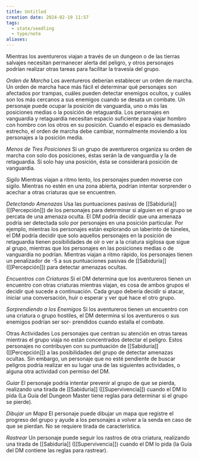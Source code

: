 ```yaml
---
title: Untitled
creation date: 2024-02-19 11:57
tags:
  - state/seedling
  - type/note
aliases:
---
```

Mientras los aventureros viajan a través de un dungeon o de las tierras salvajes necesitan permanecer alerta del peligro, y otros personajes podrían realizar otras tareas para facilitar la travesía del grupo.

*Orden de Marcha*
Los aventureros deberían establecer un orden de marcha. Un orden de marcha hace más fácil el determinar qué personajes son afectados por trampas, cuáles pueden detectar enemigos ocultos, y cuáles son los más cercanos a sus enemigos cuando se desata un combate.
Un personaje puede ocupar la posición de vanguardia, uno o más las posiciones medias o la posición de retaguardia.
Los personajes en vanguardia y retaguardia necesitan espacio suficiente para viajar hombro con hombro con los otros en su posición. Cuando el espacio es demasiado estrecho, el orden de marcha debe cambiar, normalmente moviendo a los personajes a la posición media.

*Menos de Tres Posiciones*
Si un grupo de aventureros organiza su orden de marcha con solo dos posiciones, éstas serán la de vanguardia y la de retaguardia. Si solo hay una posición, ésta se considerará posición de vanguardia.

*Sigilo*
Mientras viajan a ritmo lento, los personajes pueden moverse con sigilo. Mientras no estén en una zona abierta, podrían intentar sorprender o acechar a otras criaturas que se encuentren.

*Detectando Amenazas*
Usa las puntuaciones pasivas de [[Sabiduría]] ([[Percepción]]) de los personajes para determinar si alguien en el grupo se percata de una amenaza oculta. El DM podría decidir que una amenaza podría ser detectada solo por personajes en una posición particular. 
Por ejemplo, mientras los personajes están explorando un laberinto de túneles, el DM podría decidir que solo aquellos personajes en la posición de retaguardia tienen posibilidades de oír o ver a la criatura sigilosa que sigue al grupo, mientras que los personajes en las posiciones medias o de vanguardia no podrían.
Mientras viajan a ritmo rápido, los personajes tienen un penalizador de -5 a sus puntuaciones pasivas de [[Sabiduría]] ([[Percepción]]) para detectar amenazas ocultas.

*Encuentros con Criaturas*
Si el DM determina que los aventureros tienen un encuentro con otras criaturas mientras viajan, es cosa de ambos grupos el decidir qué sucede a continuación. Cada grupo debería decidir si atacar, iniciar una conversación, huir o esperar y ver qué hace el otro grupo.

*Sorprendiendo a los Enemigos* 
Si los aventureros tienen un encuentro con una criatura o grupo hostiles, el DM determina si los aventureros o sus enemigos podrían ser sor- prendidos cuando estalla el combate. 


Otras Actividades
Los personajes que centran su atención en otras tareas mientras el grupo viaja no están concentrados detectar el peligro.
Estos personajes no contribuyen con su puntuación de [[Sabiduría]] ([[Percepción]]) a las posibilidades del grupo de detectar amenazas ocultas. Sin embargo, un personaje que no esté pendiente de buscar peligros podría realizar en su lugar una de las siguientes actividades, o alguna otra actividad con permiso del DM.

*Guiar*
El personaje podría intentar prevenir al grupo de que se pierda, realizando una tirada de [[Sabiduría]] ([[Supervivencia]]) cuando el DM lo pida (La Guía del Dungeon Master tiene reglas para determinar si el grupo se pierde).

*Dibujar un Mapa*
El personaje puede dibujar un mapa que registre el progreso del grupo y ayude a los personajes a volver a la senda en caso de que se pierdan. No se requiere tirada de característica.

*Rastrear*
Un personaje puede seguir los rastros de otra criatura, realizando una tirada de [[Sabiduría]] ([[Supervivencia]]) cuando el DM lo pida (la Guía del DM contiene las reglas para rastrear).